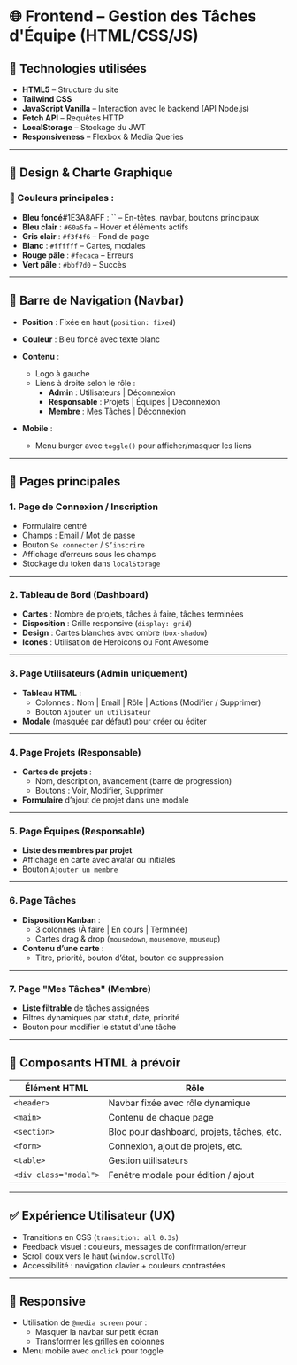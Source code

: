 # 🌐 Frontend – Gestion des Tâches d'Équipe (HTML/CSS/JS)

## 🎯 Technologies utilisées
- **HTML5** – Structure du site
- **Tailwind CSS** 
- **JavaScript Vanilla** – Interaction avec le backend (API Node.js)
- **Fetch API** – Requêtes HTTP
- **LocalStorage** – Stockage du JWT
- **Responsiveness** – Flexbox & Media Queries

---

## 🎨 Design & Charte Graphique

### 🎨 Couleurs principales :
- **Bleu foncé**#1E3A8AFF : `` – En-têtes, navbar, boutons principaux
- **Bleu clair** : `#60a5fa` – Hover et éléments actifs
- **Gris clair** : `#f3f4f6` – Fond de page
- **Blanc** : `#ffffff` – Cartes, modales
- **Rouge pâle** : `#fecaca` – Erreurs
- **Vert pâle** : `#bbf7d0` – Succès

---

## 🧭 Barre de Navigation (Navbar)

- **Position** : Fixée en haut (`position: fixed`)
- **Couleur** : Bleu foncé avec texte blanc
- **Contenu** :
  - Logo à gauche
  - Liens à droite selon le rôle :
    - **Admin** : Utilisateurs | Déconnexion
    - **Responsable** : Projets | Équipes | Déconnexion
    - **Membre** : Mes Tâches | Déconnexion

- **Mobile** :
  - Menu burger avec `toggle()` pour afficher/masquer les liens

---

## 📄 Pages principales

### 1. Page de Connexion / Inscription
- Formulaire centré
- Champs : Email / Mot de passe
- Bouton `Se connecter` / `S’inscrire`
- Affichage d’erreurs sous les champs
- Stockage du token dans `localStorage`

---

### 2. Tableau de Bord (Dashboard)
- **Cartes** : Nombre de projets, tâches à faire, tâches terminées
- **Disposition** : Grille responsive (`display: grid`)
- **Design** : Cartes blanches avec ombre (`box-shadow`)
- **Icones** : Utilisation de Heroicons ou Font Awesome

---

### 3. Page Utilisateurs (Admin uniquement)
- **Tableau HTML** :
  - Colonnes : Nom | Email | Rôle | Actions (Modifier / Supprimer)
  - Bouton `Ajouter un utilisateur`
- **Modale** (masquée par défaut) pour créer ou éditer

---

### 4. Page Projets (Responsable)
- **Cartes de projets** :
  - Nom, description, avancement (barre de progression)
  - Boutons : Voir, Modifier, Supprimer
- **Formulaire** d’ajout de projet dans une modale

---

### 5. Page Équipes (Responsable)
- **Liste des membres par projet**
- Affichage en carte avec avatar ou initiales
- Bouton `Ajouter un membre`

---

### 6. Page Tâches
- **Disposition Kanban** :
  - 3 colonnes (À faire | En cours | Terminée)
  - Cartes drag & drop (`mousedown`, `mousemove`, `mouseup`)
- **Contenu d’une carte** :
  - Titre, priorité, bouton d’état, bouton de suppression

---

### 7. Page "Mes Tâches" (Membre)
- **Liste filtrable** de tâches assignées
- Filtres dynamiques par statut, date, priorité
- Bouton pour modifier le statut d’une tâche

---

## 📑 Composants HTML à prévoir

| Élément HTML         | Rôle                                             |
|----------------------|--------------------------------------------------|
| `<header>`           | Navbar fixée avec rôle dynamique                 |
| `<main>`             | Contenu de chaque page                           |
| `<section>`          | Bloc pour dashboard, projets, tâches, etc.       |
| `<form>`             | Connexion, ajout de projets, etc.                |
| `<table>`            | Gestion utilisateurs                             |
| `<div class="modal">`| Fenêtre modale pour édition / ajout              |

---

## ✅ Expérience Utilisateur (UX)
- Transitions en CSS (`transition: all 0.3s`)
- Feedback visuel : couleurs, messages de confirmation/erreur
- Scroll doux vers le haut (`window.scrollTo`)
- Accessibilité : navigation clavier + couleurs contrastées

---

## 📱 Responsive
- Utilisation de `@media screen` pour :
  - Masquer la navbar sur petit écran
  - Transformer les grilles en colonnes
- Menu mobile avec `onclick` pour toggle
